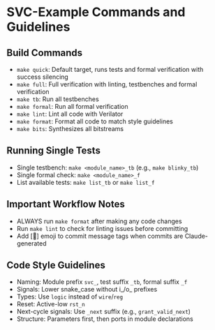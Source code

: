 # SVC-Example Commands and Guidelines

## Build Commands

- `make quick`: Default target, runs tests and formal verification with success
  silencing
- `make full`: Full verification with linting, testbenches and formal
  verification
- `make tb`: Run all testbenches
- `make formal`: Run all formal verification
- `make lint`: Lint all code with Verilator
- `make format`: Format all code to match style guidelines
- `make bits`: Synthesizes all bitstreams

## Running Single Tests

- Single testbench: `make <module_name>_tb` (e.g., `make blinky_tb`)
- Single formal check: `make <module_name>_f`
- List available tests: `make list_tb` or `make list_f`

## Important Workflow Notes

- ALWAYS run `make format` after making any code changes
- Run `make lint` to check for linting issues before committing
- Add \[🤖\] emoji to commit message tags when commits are Claude-generated

## Code Style Guidelines

- Naming: Module prefix `svc_`, test suffix `_tb`, formal suffix `_f`
- Signals: Lower snake_case without i\_/o\_ prefixes
- Types: Use `logic` instead of `wire`/`reg`
- Reset: Active-low `rst_n`
- Next-cycle signals: Use `_next` suffix (e.g., `grant_valid_next`)
- Structure: Parameters first, then ports in module declarations
